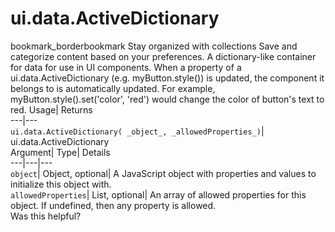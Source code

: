  
#  ui.data.ActiveDictionary
bookmark_borderbookmark Stay organized with collections  Save and categorize content based on your preferences.
A dictionary-like container for data for use in UI components. 
When a property of a ui.data.ActiveDictionary (e.g. myButton.style()) is updated, the component it belongs to is automatically updated. For example, myButton.style().set('color', 'red') would change the color of button's text to red.
Usage| Returns  
---|---  
`ui.data.ActiveDictionary( _object_, _allowedProperties_)`| ui.data.ActiveDictionary  
Argument| Type| Details  
---|---|---  
`object`| Object, optional| A JavaScript object with properties and values to initialize this object with.  
`allowedProperties`| List, optional| An array of allowed properties for this object. If undefined, then any property is allowed.  
Was this helpful?
